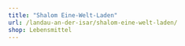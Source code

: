 ```yaml
---
title: "Shalom Eine-Welt-Laden"
url: /landau-an-der-isar/shalom-eine-welt-laden/
shop: Lebensmittel
---
```

